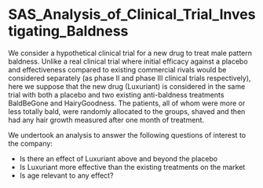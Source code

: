 # SAS_Analysis_of_Clinical_Trial_Investigating_Baldness

We consider a hypothetical clinical trial for a new drug to treat male pattern baldness. Unlike a real clinical trial where initial efficacy against a placebo and effectiveness compared to existing commercial rivals would be considered separately (as phase II and phase III clinical trials respectively), here we suppose that the new drug (Luxuriant) is considered in the same trial with both a placebo and two existing anti-baldness treatments BaldBeGone and HairyGoodness. The patients, all of whom were more or less totally bald, were randomly allocated to the groups, shaved and then had any hair growth measured after one month of treatment.

We undertook an analysis to answer the following questions of interest to the company:
* Is there an effect of Luxuriant above and beyond the placebo
* Is Luxuriant more effective than the existing treatments on the market
* Is age relevant to any effect?
